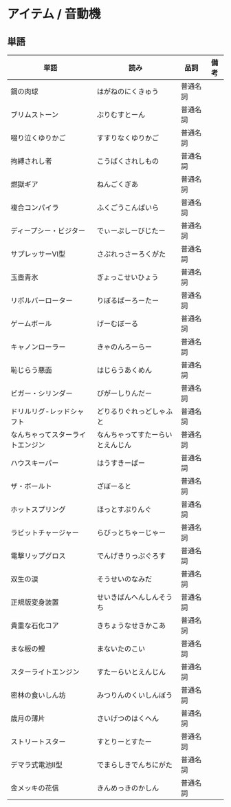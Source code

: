 # アイテム / 音動機

## 単語

|単語|読み|品詞|備考|
|---|---|---|---|
|鋼の肉球|はがねのにくきゅう|普通名詞||
|ブリムストーン|ぶりむすとーん|普通名詞||
|啜り泣くゆりかご|すすりなくゆりかご|普通名詞||
|拘縛されし者|こうばくされしもの|普通名詞||
|燃獄ギア|ねんごくぎあ|普通名詞||
|複合コンパイラ|ふくごうこんぱいら|普通名詞||
|ディープシー・ビジター|でぃーぷしーびじたー|普通名詞||
|サプレッサーVI型|さぷれっさーろくがた|普通名詞||
|玉壺青氷|ぎょっこせいひょう|普通名詞||
|リボルバーローター|りぼるばーろーたー|普通名詞||
|ゲームボール|げーむぼーる|普通名詞||
|キャノンローラー|きゃのんろーらー|普通名詞||
|恥じらう悪面|はじらうあくめん|普通名詞||
|ビガー・シリンダー|びがーしりんだー|普通名詞||
|ドリルリグ-レッドシャフト|どりるりぐれっどしゃふと|普通名詞||
|なんちゃってスターライトエンジン|なんちゃってすたーらいとえんじん|普通名詞||
|ハウスキーパー|はうすきーぱー|普通名詞||
|ザ・ボールト|ざぼーると|普通名詞||
|ホットスプリング|ほっとすぷりんぐ|普通名詞||
|ラビットチャージャー|らびっとちゃーじゃー|普通名詞||
|電撃リップグロス|でんげきりっぷぐろす|普通名詞||
|双生の涙|そうせいのなみだ|普通名詞||
|正規版変身装置|せいきばんへんしんそうち|普通名詞||
|貴重な石化コア|きちょうなせきかこあ|普通名詞||
|まな板の鯉|まないたのこい|普通名詞||
|スターライトエンジン|すたーらいとえんじん|普通名詞||
|密林の食いしん坊|みつりんのくいしんぼう|普通名詞||
|歳月の薄片|さいげつのはくへん|普通名詞||
|ストリートスター|すとりーとすたー|普通名詞||
|デマラ式電池II型|でまらしきでんちにがた|普通名詞||
|金メッキの花信|きんめっきのかしん|普通名詞||